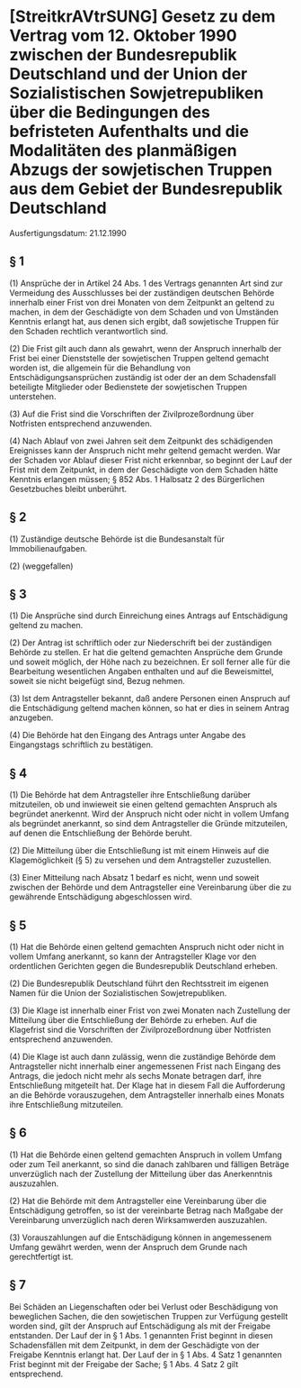 # [StreitkrAVtrSUNG] Gesetz zu dem Vertrag vom 12. Oktober 1990 zwischen der Bundesrepublik Deutschland und der Union der Sozialistischen Sowjetrepubliken über die Bedingungen des befristeten Aufenthalts und die Modalitäten des planmäßigen Abzugs der sowjetischen Truppen aus dem Gebiet der Bundesrepublik Deutschland

Ausfertigungsdatum: 21.12.1990

 

## § 1

(1) Ansprüche der in Artikel 24 Abs. 1 des Vertrags genannten Art sind zur Vermeidung des Ausschlusses bei der zuständigen deutschen Behörde innerhalb einer Frist von drei Monaten von dem Zeitpunkt an geltend zu machen, in dem der Geschädigte von dem Schaden und von Umständen Kenntnis erlangt hat, aus denen sich ergibt, daß sowjetische Truppen für den Schaden rechtlich verantwortlich sind.

(2) Die Frist gilt auch dann als gewahrt, wenn der Anspruch innerhalb der Frist bei einer Dienststelle der sowjetischen Truppen geltend gemacht worden ist, die allgemein für die Behandlung von Entschädigungsansprüchen zuständig ist oder der an dem Schadensfall beteiligte Mitglieder oder Bedienstete der sowjetischen Truppen unterstehen.

(3) Auf die Frist sind die Vorschriften der Zivilprozeßordnung über Notfristen entsprechend anzuwenden.

(4) Nach Ablauf von zwei Jahren seit dem Zeitpunkt des schädigenden Ereignisses kann der Anspruch nicht mehr geltend gemacht werden. War der Schaden vor Ablauf dieser Frist nicht erkennbar, so beginnt der Lauf der Frist mit dem Zeitpunkt, in dem der Geschädigte von dem Schaden hätte Kenntnis erlangen müssen; § 852 Abs. 1 Halbsatz 2 des Bürgerlichen Gesetzbuches bleibt unberührt.


## § 2

(1) Zuständige deutsche Behörde ist die Bundesanstalt für Immobilienaufgaben.

(2) (weggefallen)


## § 3

(1) Die Ansprüche sind durch Einreichung eines Antrags auf Entschädigung geltend zu machen.

(2) Der Antrag ist schriftlich oder zur Niederschrift bei der zuständigen Behörde zu stellen. Er hat die geltend gemachten Ansprüche dem Grunde und soweit möglich, der Höhe nach zu bezeichnen. Er soll ferner alle für die Bearbeitung wesentlichen Angaben enthalten und auf die Beweismittel, soweit sie nicht beigefügt sind, Bezug nehmen.

(3) Ist dem Antragsteller bekannt, daß andere Personen einen Anspruch auf die Entschädigung geltend machen können, so hat er dies in seinem Antrag anzugeben.

(4) Die Behörde hat den Eingang des Antrags unter Angabe des Eingangstags schriftlich zu bestätigen.


## § 4

(1) Die Behörde hat dem Antragsteller ihre Entschließung darüber mitzuteilen, ob und inwieweit sie einen geltend gemachten Anspruch als begründet anerkennt. Wird der Anspruch nicht oder nicht in vollem Umfang als begründet anerkannt, so sind dem Antragsteller die Gründe mitzuteilen, auf denen die Entschließung der Behörde beruht.

(2) Die Mitteilung über die Entschließung ist mit einem Hinweis auf die Klagemöglichkeit (§ 5) zu versehen und dem Antragsteller zuzustellen.

(3) Einer Mitteilung nach Absatz 1 bedarf es nicht, wenn und soweit zwischen der Behörde und dem Antragsteller eine Vereinbarung über die zu gewährende Entschädigung abgeschlossen wird.


## § 5

(1) Hat die Behörde einen geltend gemachten Anspruch nicht oder nicht in vollem Umfang anerkannt, so kann der Antragsteller Klage vor den ordentlichen Gerichten gegen die Bundesrepublik Deutschland erheben.

(2) Die Bundesrepublik Deutschland führt den Rechtsstreit im eigenen Namen für die Union der Sozialistischen Sowjetrepubliken.

(3) Die Klage ist innerhalb einer Frist von zwei Monaten nach Zustellung der Mitteilung über die Entschließung der Behörde zu erheben. Auf die Klagefrist sind die Vorschriften der Zivilprozeßordnung über Notfristen entsprechend anzuwenden.

(4) Die Klage ist auch dann zulässig, wenn die zuständige Behörde dem Antragsteller nicht innerhalb einer angemessenen Frist nach Eingang des Antrags, die jedoch nicht mehr als sechs Monate betragen darf, ihre Entschließung mitgeteilt hat. Der Klage hat in diesem Fall die Aufforderung an die Behörde vorauszugehen, dem Antragsteller innerhalb eines Monats ihre Entschließung mitzuteilen.


## § 6

(1) Hat die Behörde einen geltend gemachten Anspruch in vollem Umfang oder zum Teil anerkannt, so sind die danach zahlbaren und fälligen Beträge unverzüglich nach der Zustellung der Mitteilung über das Anerkenntnis auszuzahlen.

(2) Hat die Behörde mit dem Antragsteller eine Vereinbarung über die Entschädigung getroffen, so ist der vereinbarte Betrag nach Maßgabe der Vereinbarung unverzüglich nach deren Wirksamwerden auszuzahlen.

(3) Vorauszahlungen auf die Entschädigung können in angemessenem Umfang gewährt werden, wenn der Anspruch dem Grunde nach gerechtfertigt ist.


## § 7

Bei Schäden an Liegenschaften oder bei Verlust oder Beschädigung von beweglichen Sachen, die den sowjetischen Truppen zur Verfügung gestellt worden sind, gilt der Anspruch auf Entschädigung als mit der Freigabe entstanden. Der Lauf der in § 1 Abs. 1 genannten Frist beginnt in diesen Schadensfällen mit dem Zeitpunkt, in dem der Geschädigte von der Freigabe Kenntnis erlangt hat. Der Lauf der in § 1 Abs. 4 Satz 1 genannten Frist beginnt mit der Freigabe der Sache; § 1 Abs. 4 Satz 2 gilt entsprechend.
